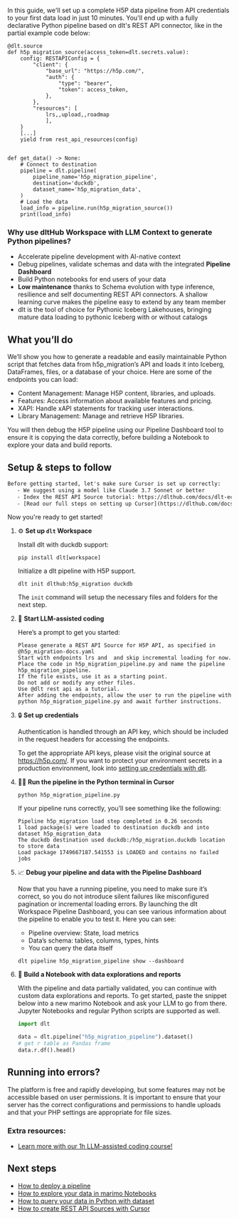 In this guide, we'll set up a complete H5P data pipeline from API credentials to your first data load in just 10 minutes. You'll end up with a fully declarative Python pipeline based on dlt's REST API connector, like in the partial example code below:

```python-outcome
@dlt.source
def h5p_migration_source(access_token=dlt.secrets.value):
    config: RESTAPIConfig = {
        "client": {
            "base_url": "https://h5p.com/",
            "auth": {
                "type": "bearer",
                "token": access_token,
            },
        },
        "resources": [
            lrs,,upload,,roadmap
            ],
    }
    [...]
    yield from rest_api_resources(config)


def get_data() -> None:
    # Connect to destination
    pipeline = dlt.pipeline(
        pipeline_name='h5p_migration_pipeline',
        destination='duckdb',
        dataset_name='h5p_migration_data', 
    )
    # Load the data
    load_info = pipeline.run(h5p_migration_source())
    print(load_info) 
```

### Why use dltHub Workspace with LLM Context to generate Python pipelines?

- Accelerate pipeline development with AI-native context
- Debug pipelines, validate schemas and data with the integrated **Pipeline Dashboard**
- Build Python notebooks for end users of your data
- **Low maintenance** thanks to Schema evolution with type inference, resilience and self documenting REST API connectors. A shallow learning curve makes the pipeline easy to extend by any team member
- dlt is the tool of choice for Pythonic Iceberg Lakehouses, bringing mature data loading to pythonic Iceberg with or without catalogs

## What you’ll do

We’ll show you how to generate a readable and easily maintainable Python script that fetches data from h5p_migration’s API and loads it into Iceberg, DataFrames, files, or a database of your choice. Here are some of the endpoints you can load:

- Content Management: Manage H5P content, libraries, and uploads.
- Features: Access information about available features and pricing.
- XAPI: Handle xAPI statements for tracking user interactions.
- Library Management: Manage and retrieve H5P libraries.

You will then debug the H5P pipeline using our Pipeline Dashboard tool to ensure it is copying the data correctly, before building a Notebook to explore your data and build reports.

## Setup & steps to follow

```default
Before getting started, let's make sure Cursor is set up correctly:
   - We suggest using a model like Claude 3.7 Sonnet or better
   - Index the REST API Source tutorial: https://dlthub.com/docs/dlt-ecosystem/verified-sources/rest_api/ and add it to context as **@dlt rest api**
   - [Read our full steps on setting up Cursor](https://dlthub.com/docs/dlt-ecosystem/llm-tooling/cursor-restapi#23-configuring-cursor-with-documentation)
```

Now you're ready to get started!

1. ⚙️ **Set up `dlt` Workspace**
    
    Install dlt with duckdb support:
    ```shell
    pip install dlt[workspace]
    ```

    Initialize a dlt pipeline with H5P support.
    ```shell
    dlt init dlthub:h5p_migration duckdb
    ```

    The `init` command will setup the necessary files and folders for the next step.
    
2. 🤠 **Start LLM-assisted coding**
    
    Here’s a prompt to get you started:
    
    ```prompt
    Please generate a REST API Source for H5P API, as specified in @h5p_migration-docs.yaml 
    Start with endpoints lrs and  and skip incremental loading for now. 
    Place the code in h5p_migration_pipeline.py and name the pipeline h5p_migration_pipeline. 
    If the file exists, use it as a starting point. 
    Do not add or modify any other files. 
    Use @dlt rest api as a tutorial. 
    After adding the endpoints, allow the user to run the pipeline with python h5p_migration_pipeline.py and await further instructions.
    ```

    
3. 🔒 **Set up credentials** 
    
    Authentication is handled through an API key, which should be included in the request headers for accessing the endpoints.
    
    To get the appropriate API keys, please visit the original source at https://h5p.com/.
    If you want to protect your environment secrets in a production environment, look into [setting up credentials with dlt](https://dlthub.com/docs/walkthroughs/add_credentials).
    
4. 🏃‍♀️ **Run the pipeline in the Python terminal in Cursor**
    
    ```shell
    python h5p_migration_pipeline.py
    ```
    
    If your pipeline runs correctly, you’ll see something like the following:
    
    ```shell
    Pipeline h5p_migration load step completed in 0.26 seconds
    1 load package(s) were loaded to destination duckdb and into dataset h5p_migration_data
    The duckdb destination used duckdb:/h5p_migration.duckdb location to store data
    Load package 1749667187.541553 is LOADED and contains no failed jobs
    ```
    
5. 📈 **Debug your pipeline and data with the Pipeline Dashboard**

    Now that you have a running pipeline, you need to make sure it’s correct, so you do not introduce silent failures like misconfigured pagination or incremental loading errors. By launching the dlt Workspace Pipeline Dashboard, you can see various information about the pipeline to enable you to test it. Here you can see:
    - Pipeline overview: State, load metrics
    - Data’s schema: tables, columns, types, hints
    - You can query the data itself
    
    ```shell
    dlt pipeline h5p_migration_pipeline show --dashboard
    ```
    
6. 🐍 **Build a Notebook with data explorations and reports**

    With the pipeline and data partially validated, you can continue with custom data explorations and reports. To get started, paste the snippet below into a new marimo Notebook and ask your LLM to go from there. Jupyter Notebooks and regular Python scripts are supported as well.

    
    ```python
    import dlt

   data = dlt.pipeline("h5p_migration_pipeline").dataset()
   # get r table as Pandas frame
   data.r.df().head()
    ```

## Running into errors?

The platform is free and rapidly developing, but some features may not be accessible based on user permissions. It is important to ensure that your server has the correct configurations and permissions to handle uploads and that your PHP settings are appropriate for file sizes.

### Extra resources:

- [Learn more with our 1h LLM-assisted coding course!](https://www.youtube.com/watch?v=GGid70rnJuM)

## Next steps

- [How to deploy a pipeline](https://dlthub.com/docs/walkthroughs/deploy-a-pipeline)
- [How to explore your data in marimo Notebooks](https://dlthub.com/docs/general-usage/dataset-access/marimo)
- [How to query your data in Python with dataset](https://dlthub.com/docs/general-usage/dataset-access/dataset)
- [How to create REST API Sources with Cursor](https://dlthub.com/docs/dlt-ecosystem/llm-tooling/cursor-restapi)